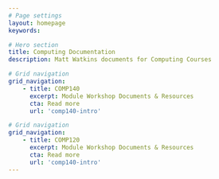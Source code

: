 ```yaml
---
# Page settings
layout: homepage
keywords:

# Hero section
title: Computing Documentation 
description: Matt Watkins documents for Computing Courses

# Grid navigation
grid_navigation:
    - title: COMP140
      excerpt: Module Workshop Documents & Resources
      cta: Read more
      url: 'comp140-intro'

# Grid navigation
grid_navigation:
    - title: COMP120
      excerpt: Module Workshop Documents & Resources
      cta: Read more
      url: 'comp140-intro'
---
```



